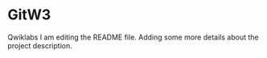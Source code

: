 # GitW3
Qwiklabs
I am editing the README file. Adding some more details about the project description.
